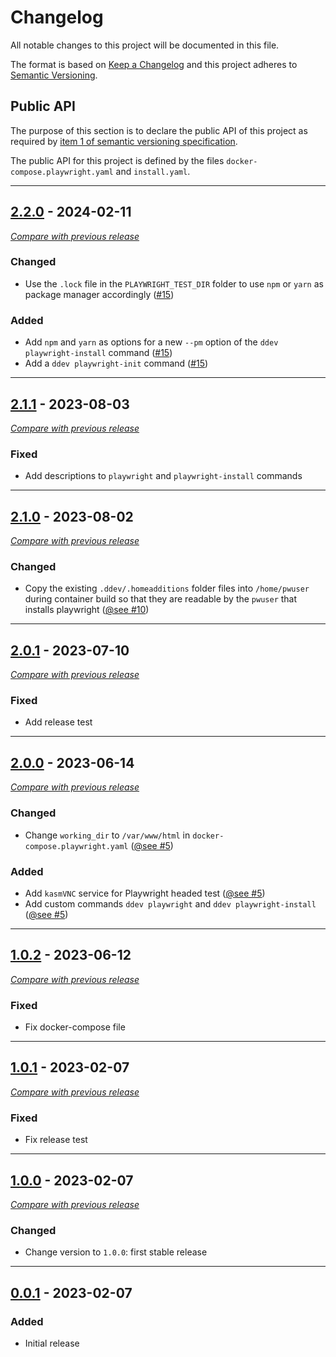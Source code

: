 
# Changelog
All notable changes to this project will be documented in this file.

The format is based on [Keep a Changelog](https://keepachangelog.com/en/) and this project adheres to [Semantic Versioning](https://semver.org/spec/v2.0.0.html).

## Public API

The purpose of this section is to declare the public API of this project as required by  [item 1 of semantic versioning specification](https://semver.org/spec/v2.0.0.html#spec-item-1).

The public API for this project is defined by the files `docker-compose.playwright.yaml` and `install.yaml`.

------

## [2.2.0](https://github.com/julienloizelet/ddev-playwright/releases/tag/v2.2.0) - 2024-02-11
[_Compare with previous release_](https://github.com/julienloizelet/ddev-playwright/compare/v2.1.0...v2.1.1)


### Changed

- Use the `.lock` file in the `PLAYWRIGHT_TEST_DIR` folder to use `npm` or `yarn` as package manager accordingly ([#15](https://github.com/julienloizelet/ddev-playwright/pull/15))

### Added

- Add `npm` and `yarn` as options for a new `--pm` option of the `ddev playwright-install` command ([#15](https://github.com/julienloizelet/ddev-playwright/pull/15))
- Add a `ddev playwright-init` command ([#15](https://github.com/julienloizelet/ddev-playwright/pull/15))

---



## [2.1.1](https://github.com/julienloizelet/ddev-playwright/releases/tag/v2.1.1) - 2023-08-03
[_Compare with previous release_](https://github.com/julienloizelet/ddev-playwright/compare/v2.1.0...v2.1.1)


### Fixed

- Add descriptions to `playwright` and `playwright-install` commands

---


## [2.1.0](https://github.com/julienloizelet/ddev-playwright/releases/tag/v2.1.0) - 2023-08-02
[_Compare with previous release_](https://github.com/julienloizelet/ddev-playwright/compare/v2.0.1...v2.1.0)


### Changed

- Copy the existing `.ddev/.homeadditions` folder files into `/home/pwuser` during container build so that they are 
  readable by the `pwuser` that installs playwright ([@see #10](https://github.com/julienloizelet/ddev-playwright/pull/10))

---

## [2.0.1](https://github.com/julienloizelet/ddev-playwright/releases/tag/v2.0.1) - 2023-07-10
[_Compare with previous release_](https://github.com/julienloizelet/ddev-playwright/compare/v2.0.0...v2.0.1)


### Fixed

- Add release test

---



## [2.0.0](https://github.com/julienloizelet/ddev-playwright/releases/tag/v2.0.0) - 2023-06-14
[_Compare with previous release_](https://github.com/julienloizelet/ddev-playwright/compare/v1.0.2...v2.0.0)


### Changed

- Change `working_dir` to `/var/www/html` in `docker-compose.playwright.yaml` ([@see #5](https://github.com/julienloizelet/ddev-playwright/pull/5))

### Added

- Add `kasmVNC` service for Playwright headed test ([@see #5](https://github.com/julienloizelet/ddev-playwright/pull/5))
- Add custom commands `ddev playwright` and `ddev playwright-install` ([@see #5](https://github.com/julienloizelet/ddev-playwright/pull/5))


---



## [1.0.2](https://github.com/julienloizelet/ddev-playwright/releases/tag/v1.0.2) - 2023-06-12
[_Compare with previous release_](https://github.com/julienloizelet/ddev-playwright/compare/v1.0.1...v1.0.2)

### Fixed

- Fix docker-compose file


---


## [1.0.1](https://github.com/julienloizelet/ddev-playwright/releases/tag/v1.0.1) - 2023-02-07
[_Compare with previous release_](https://github.com/julienloizelet/ddev-playwright/compare/v1.0.0...v1.0.1)

### Fixed

- Fix release test


---

## [1.0.0](https://github.com/julienloizelet/ddev-playwright/releases/tag/v1.0.0) - 2023-02-07
[_Compare with previous release_](https://github.com/julienloizelet/ddev-playwright/compare/v0.0.1...v1.0.0)

### Changed

- Change version to `1.0.0`: first stable release


---


## [0.0.1](https://github.com/julienloizelet/ddev-playwright/releases/tag/v0.0.1) - 2023-02-07
### Added
- Initial release

